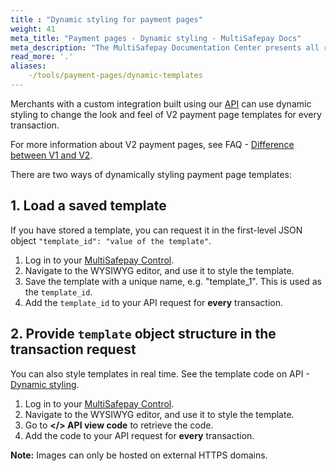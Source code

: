 ```yaml
---
title : "Dynamic styling for payment pages"
weight: 41
meta_title: "Payment pages - Dynamic styling - MultiSafepay Docs"
meta_description: "The MultiSafepay Documentation Center presents all relevant information about our Plugins and API. You can also find support pages for payment methods, tools and general questions as well as the contact details of our Support and Integration Teams."
read_more: '.'
aliases:
    -/tools/payment-pages/dynamic-templates
---
```

Merchants with a custom integration built using our [API](/api) can use dynamic styling to change the look and feel of V2 payment page templates for every transaction.

For more information about V2 payment pages, see FAQ - [Difference between V1 and V2](https://docs.multisafepay.com/tools/payment-pages/difference-between-v1-and-v2).

There are two ways of dynamically styling payment page templates:

## 1. Load a saved template
If you have stored a template, you can request it in the first-level JSON object `"template_id": "value of the template"`.

1. Log in to your [MultiSafepay Control](https://merchant.multisafepay.com).
2. Navigate to the WYSIWYG editor, and use it to style the template.
3. Save the template with a unique name, e.g. "template_1". This is used as the `template_id`.
4. Add the `template_id` to your API request for **every** transaction.


## 2. Provide `template` object structure in the transaction request
You can also style templates in real time. See the template code on API - [Dynamic styling](https://docs.multisafepay.com/api/#dynamic-styling).

1. Log in to your [MultiSafepay Control](https://merchant.multisafepay.com).
2. Navigate to the WYSIWYG editor, and use it to style the template.
3. Go to **</> API view code** to retrieve the code.
4. Add the code to your API request for **every** transaction.

**Note:** Images can only be hosted on external HTTPS domains.
